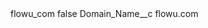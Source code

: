 <?xml version="1.0" encoding="UTF-8"?>
<CustomMetadata xmlns="http://soap.sforce.com/2006/04/metadata" xmlns:xsi="http://www.w3.org/2001/XMLSchema-instance" xmlns:xsd="http://www.w3.org/2001/XMLSchema">
    <label>flowu_com</label>
    <protected>false</protected>
    <values>
        <field>Domain_Name__c</field>
        <value xsi:type="xsd:string">flowu.com</value>
    </values>
</CustomMetadata>
